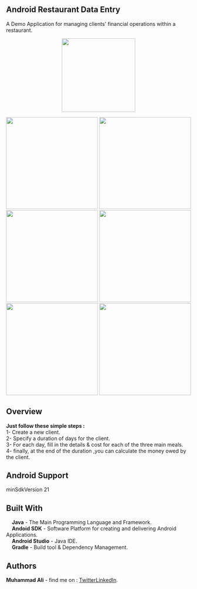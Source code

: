 
## Android Restaurant Data Entry
A Demo Application for managing clients' financial operations within a restaurant.
<p align="center">
<img src="app/screenshots/logo.png" height="200"/>
</p>
<p align="center">
  <img src="app/screenshots/Data Entry (1).jpg" height="250"/>
  <img src="app/screenshots/Data Entry (2).jpg" height="250"/>
  <img src="app/screenshots/Data Entry (3).jpg" height="250"/>
  <img src="app/screenshots/Data Entry (4).jpg" height="250"/>
  <img src="app/screenshots/Data Entry (6).jpg" height="250"/>
  <img src="app/screenshots/Data Entry (7).jpg" height="250"/>
</p>

## Overview  
  **Just follow these simple steps :**  
  1- Create a new client.  
  2- Specify a duration of days for the client.  
  3- For each day, fill in the details & cost for each of the three main meals.  
  4- finally, at the end of the duration ,you can calculate the money owed by the client.    

## Android Support
 minSdkVersion 21
 
## Built With  
&nbsp;&nbsp;&nbsp;&nbsp;**Java** - The Main Programming Language and Framework.  
&nbsp;&nbsp;&nbsp;&nbsp;**Andoid SDK** - Software Platform for creating and delivering Android Applications.   
&nbsp;&nbsp;&nbsp;&nbsp;**Android Studio** - Java IDE.  
&nbsp;&nbsp;&nbsp;&nbsp;**Gradle** - Build tool & Dependency Management.   

## Authors  
   **Muhammad Ali** - find me on : [Twitter](https://twitter.com/ZaTribune)[LinkedIn](https://www.linkedin.com/in/zatribune).  

